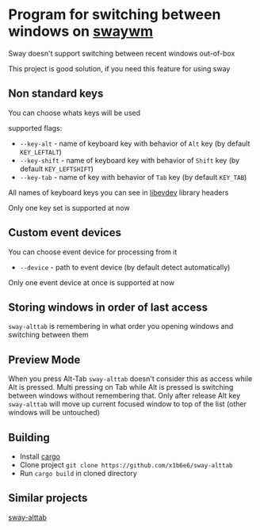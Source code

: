 # Program for switching between windows on [swaywm](https://swaywm.org)

Sway doesn't support switching between recent windows out-of-box

This project is good solution, if you need this feature for using sway

## Non standard keys

You can choose whats keys will be used

supported flags:

- `--key-alt` - name of keyboard key with behavior of `Alt` key (by default
  `KEY_LEFTALT`)
- `--key-shift` - name of keyboard key with behavior of `Shift` key (by default
  `KEY_LEFTSHIFT`)
- `--key-tab` - name of key with behavior of `Tab` key (by default `KEY_TAB`)

All names of keyboard keys you can see in
[libevdev](https://www.freedesktop.org/software/libevdev/doc/1.1/kernel_header.html#:~:text=*-,Keys%20and%20buttons,-*)
library headers

Only one key set is supported at now

## Custom event devices

You can choose event device for processing from it

- `--device` - path to event device (by default detect automatically)

Only one event device at once is supported at now

## Storing windows in order of last access

`sway-alttab` is remembering in what order you opening windows and switching
between them

## Preview Mode

When you press Alt-Tab `sway-alttab` doesn't consider this as access while Alt
is pressed. Multi pressing on Tab while Alt is pressed is switching between
windows without remembering that. Only after release Alt key `sway-alttab` will
move up current focused window to top of the list (other windows will be
untouched)

## Building

- Install
  [cargo](https://doc.rust-lang.org/cargo/getting-started/installation.html)
- Clone project `git clone https://github.com/x1b6e6/sway-alttab`
- Run `cargo build` in cloned directory

## Similar projects

[sway-alttab](https://github.com/reisub0/sway-alttab)
